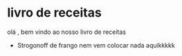 # livro de receitas

olá , bem vindo ao nosso livro de receitas

- Strogonoff de frango
nem vem colocar nada aquikkkkk
